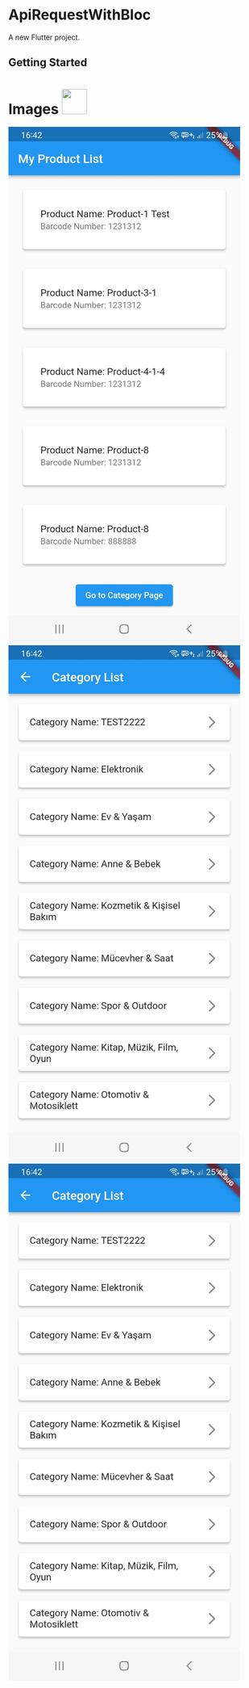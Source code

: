 # ApiRequestWithBloc

A new Flutter project.

## Getting Started

# Images <img src="https://user-images.githubusercontent.com/102408138/181803745-a7421993-ec40-4ac6-bc71-9f7cf25dbb4d.gif" width="50" height="50" />
![img_2.png](img_2.png)
![img_3.png](img_3.png)
![img_1.png](img_1.png)

